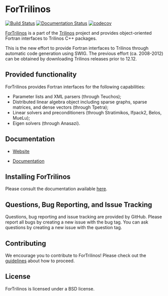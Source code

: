 ForTrilinos
===========

[![Build Status](https://cloud.cees.ornl.gov/jenkins-ci/buildStatus/icon?job=ForTrilinos-develop-continuous)](https://cloud.cees.ornl.gov/jenkins-ci/job/ForTrilinos-develop-continuous)
[![Documentation Status](http://readthedocs.org/projects/fortrilinos/badge/?version=latest)](http://fortrilinos.readthedocs.io/en/latest/?badge=latest)
[![codecov](https://codecov.io/gh/trilinos/ForTrilinos/branch/develop/graph/badge.svg)](https://codecov.io/gh/trilinos/ForTrilinos/branch/develop)

[ForTrilinos](http://trilinos.org/packages/fortrilinos) is a part of the [Trilinos](http://trilinos.org) project and provides object-oriented Fortran interfaces to Trilinos C++ packages.

This is the new effort to provide Fortran interfaces to Trilinos through
automatic code generation using SWIG. The previous effort (ca. 2008-2012) can
be obtained by downloading Trilinos releases prior to 12.12.

Provided functionality
----------------------
ForTrilinos provides Fortran interfaces for the following capabilities:
- Parameter lists and XML parsers (through Teuchos);
- Distributed linear algebra object including sparse graphs, sparse matrices, and dense vectors (through Tpetra);
- Linear solvers and preconditioners (through Stratimikos, Ifpack2, Belos, MueLu);
- Eigen solvers (through Anasazi).

Documentation
-------------

* [Website](http://trilinos.org/packages/fortrilinos)

* [Documentation](http://fortrilinos.readthedocs.org)

Installing ForTrilinos
----------------------

Please consult the documentation available [here](https://fortrilinos.readthedocs.io/en/latest/install.html).

Questions, Bug Reporting, and Issue Tracking
--------------------------------------------

Questions, bug reporting and issue tracking are provided by GitHub. Please
report all bugs by creating a new issue with the bug tag. You can ask
questions by creating a new issue with the question tag.

Contributing
------------
We encourage you to contribute to ForTrilinos! Please check out the
[guidelines](CONTRIBUTING.md) about how to proceed.

License
-------
ForTrilinos is licensed under a BSD license.
